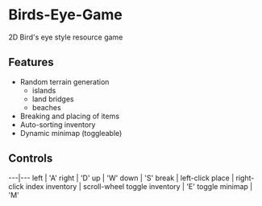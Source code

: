 # Birds-Eye-Game
2D Bird's eye style resource game


## Features
- Random terrain generation
  - islands
  - land bridges
  - beaches
- Breaking and placing of items
- Auto-sorting inventory
- Dynamic minimap (toggleable)


## Controls
---|---
left | 'A'
right | 'D'
up | 'W'
down | 'S'
break | left-click
place | right-click
index inventory | scroll-wheel
toggle inventory | 'E'
toggle minimap | 'M'
